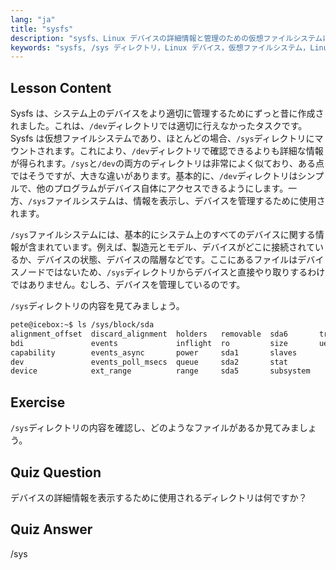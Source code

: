 ```yaml
---
lang: "ja"
title: "sysfs"
description: "sysfs、Linux デバイスの詳細情報と管理のための仮想ファイルシステムについて学びます。/sys と/dev の違いを理解しましょう。Linux の学習を始めましょう！"
keywords: "sysfs, /sys ディレクトリ，Linux デバイス，仮想ファイルシステム，Linux チュートリアル，初心者ガイド"
---
```


## Lesson Content

Sysfs は、システム上のデバイスをより適切に管理するためにずっと昔に作成されました。これは、`/dev`ディレクトリでは適切に行えなかったタスクです。Sysfs は仮想ファイルシステムであり、ほとんどの場合、`/sys`ディレクトリにマウントされます。これにより、`/dev`ディレクトリで確認できるよりも詳細な情報が得られます。`/sys`と`/dev`の両方のディレクトリは非常によく似ており、ある点ではそうですが、大きな違いがあります。基本的に、`/dev`ディレクトリはシンプルで、他のプログラムがデバイス自体にアクセスできるようにします。一方、`/sys`ファイルシステムは、情報を表示し、デバイスを管理するために使用されます。

`/sys`ファイルシステムには、基本的にシステム上のすべてのデバイスに関する情報が含まれています。例えば、製造元とモデル、デバイスがどこに接続されているか、デバイスの状態、デバイスの階層などです。ここにあるファイルはデバイスノードではないため、`/sys`ディレクトリからデバイスと直接やり取りするわけではありません。むしろ、デバイスを管理しているのです。

`/sys`ディレクトリの内容を見てみましょう。

```bash
pete@icebox:~$ ls /sys/block/sda
alignment_offset  discard_alignment  holders   removable  sda6       trace
bdi               events             inflight  ro         size       uevent
capability        events_async       power     sda1       slaves
dev               events_poll_msecs  queue     sda2       stat
device            ext_range          range     sda5       subsystem
```

## Exercise

`/sys`ディレクトリの内容を確認し、どのようなファイルがあるか見てみましょう。

## Quiz Question

デバイスの詳細情報を表示するために使用されるディレクトリは何ですか？

## Quiz Answer

/sys
